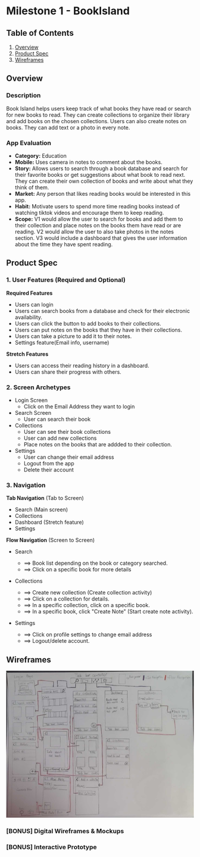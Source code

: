 # Milestone 1 - BookIsland

## Table of Contents

1. [Overview](#Overview)
1. [Product Spec](#Product-Spec)
1. [Wireframes](#Wireframes)

## Overview

### Description

Book Island helps users keep track of what books they have read or search for new books to read. They can create collections to organize their library and add books on the chosen collections. Users can also create notes on books. They can add text or a photo in every note. 

### App Evaluation

- **Category:** Education
- **Mobile:** Uses camera in notes to comment about the books.
- **Story:** Allows users to search through a book database and search for their favorite books or get suggestions about what book to read next. They can create their own collection of books and write about what they think of them. 
- **Market:** Any person that likes reading books would be interested in this app.
- **Habit:** Motivate users to spend more time reading books instead of watching tiktok videos and encourage them to keep reading.
- **Scope:** V1 would allow the user to search for books and add them to their collection and place notes on the books them have read or are reading. V2 would allow the user to also take photos in the notes section. V3 would include a dashboard that gives the user information about the time they have spent reading.

## Product Spec

### 1. User Features (Required and Optional)

**Required Features**

* Users can login 
* Users can search books from a database and check for their electronic availability.
* Users can click the button to add books to their collections.
* Users can put notes on the books that they have in their collections.
* Users can take a picture to add it to their notes.
* Settings feature(Email info, username)

**Stretch Features**

* Users can access their reading history in a dashboard.
* Users can share their progress with others.

### 2. Screen Archetypes

- Login Screen
  - Click on the Email Address they want to login
- Search Screen
  - User can search their book
- Collections
  - User can see their book collections
  - User can add new collections
  - Place notes on the books that are addded to their collection.
- Settings
    - User can change their email address
    - Logout from the app
    - Delete their account
### 3. Navigation

**Tab Navigation** (Tab to Screen)

* Search (Main screen)
* Collections
* Dashboard (Stretch feature)
* Settings

**Flow Navigation** (Screen to Screen)

- Search
  - ==> Book list depending on the book or category searched.
  - ==> Click on a specific book for more details
- Collections
  - ==> Create new collection (Create collection activity)
  - ==> Click on a collection for details.
  - ==> In a specific collection, click on a specific book.
  - ==> In a specific book, click "Create Note" (Start create note activity).

- Settings
  - ==> Click on profile settings to change email address
  - ==> Logout/delete account.

## Wireframes

<img src="Wireframe.jpg" width=600>

### [BONUS] Digital Wireframes & Mockups

### [BONUS] Interactive Prototype
